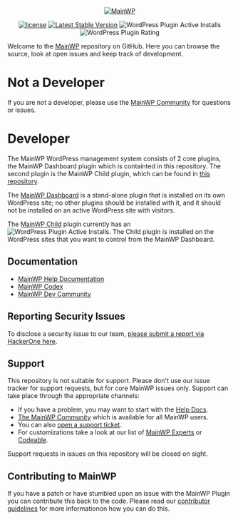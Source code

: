 
<p align="center"><a href="https://mainwp.com"><img src="https://mainwp.com/images/mainwp-logo.png" alt="MainWP"></a></p>

<p align="center">
<a href="https://packagist.org/packages/mainwp/mainwp"><img src="https://poser.pugx.org/mainwp/mainwp/license" alt="license"></a> 
 <a href="https://packagist.org/packages/mainwp/mainwp"><img src="https://poser.pugx.org/mainwp/mainwp/v/stable" alt="Latest Stable Version"></a>
  <img alt="WordPress Plugin Active Installs" src="https://img.shields.io/wordpress/plugin/installs/mainwp?label=MainWP%20Dashboard%20Active%20Installs">
  <img alt="WordPress Plugin Rating" src="https://img.shields.io/wordpress/plugin/stars/mainwp">
</p>

Welcome to the [MainWP](https://mainwp.com) repository on GitHub. Here you can browse the source, look at open issues and keep track of development.

# Not a Developer

If you are not a developer, please use the [MainWP Community](https://meta.mainwp.com) for questions or issues.

# Developer

The MainWP WordPress management system consists of 2 core plugins, the MainWP Dashboard plugin which is containted in this repository.   The second plugin is the MainWP Child plugin, which can be found in [this repository](https://github.com/mainwp/mainwp-child).  

The [MainWP Dashboard](https://wordpress.org/plugins/mainwp/) is a stand-alone plugin that is installed on its own WordPress site; no other plugins should be installed with it, and it should not be installed on an active WordPress site with visitors. 

The [MainWP Child](https://wordpress.org/plugins/mainwp-child/) plugin currently has an <img alt="WordPress Plugin Active Installs" src="https://img.shields.io/wordpress/plugin/installs/mainwp-child?label=active%20install%20count%20of%20">.  The Child plugin is installed on the WordPress sites that you want to control from the MainWP Dashboard. 

## Documentation
* [MainWP Help Documentation](https://mainwp.com/help/)
* [MainWP Codex](https://mainwp.com/codex/)
* [MainWP Dev Community](https://meta.mainwp.com/c/dev/15)

## Reporting Security Issues
To disclose a security issue to our team, [please submit a report via HackerOne here](https://hackerone.com/mainwp).

## Support
This repository is not suitable for support. Please don't use our issue tracker for support requests, but for core MainWP issues only. Support can take place through the appropriate channels:

* If you have a problem, you may want to start with the [Help Docs](https://mainwp.com/help/).
* [The MainWP Community](https://meta.mainwp.com/) which is available for all MainWP users.
* You can also [open a support ticket](https://mainwp.com/support/).
* For customizations take a look at our list of [MainWP Experts](https://mainwp.com/mainwp-experts/) or [Codeable](https://codeable.io/).

Support requests in issues on this repository will be closed on sight.

## Contributing to MainWP
If you have a patch or have stumbled upon an issue with the MainWP Plugin you can contribute this back to the code. Please read our [contributor guidelines](https://github.com/mainwp/mainwp/blob/master/.github/CONTRIBUTING.md) for more informationon how you can do this.

